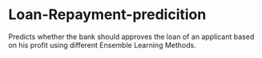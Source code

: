 # Loan-Repayment-predicition
Predicts whether the bank should approves the loan of an applicant based on his profit using different Ensemble Learning Methods.
